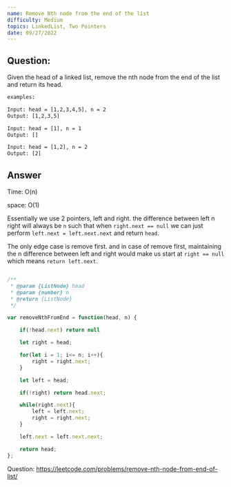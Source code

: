 ```yaml
---
name: Remove Nth node from the end of the list
difficulty: Medium
topics: LinkedList, Two Pointers
date: 09/27/2022
---
```


## Question:

Given the head of a linked list, remove the nth node from the end of the list and return its head.

```txt:.txt showLineNumbers
examples:

Input: head = [1,2,3,4,5], n = 2
Output: [1,2,3,5]

Input: head = [1], n = 1
Output: []

Input: head = [1,2], n = 2
Output: [2]

```

## Answer

Time: O(n)

space: O(1)

Essentially we use 2 pointers, left and right. the difference between left n right will always be `n` such that when `right.next == null` we can just perform `left.next = left.next.next` and return `head`.

The only edge case is remove first. and in case of remove first, maintaining the n difference between left and right would make us start at `right == null` which means `return left.next`.

```js:example.js showLineNumbers

/**
 * @param {ListNode} head
 * @param {number} n
 * @return {ListNode}
 */

var removeNthFromEnd = function(head, n) {

    if(!head.next) return null

    let right = head;

    for(let i = 1; i<= n; i++){
        right = right.next;
    }

    let left = head;

    if(!right) return head.next;

    while(right.next){
        left = left.next;
        right = right.next;
    }

    left.next = left.next.next;

    return head;
};

```

Question: https://leetcode.com/problems/remove-nth-node-from-end-of-list/
